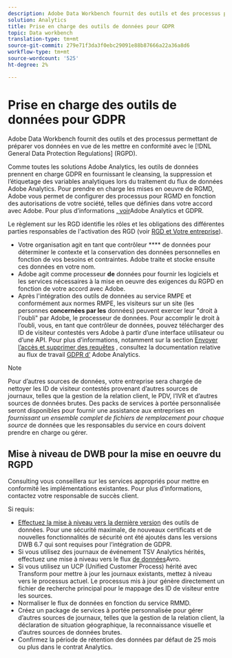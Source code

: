 ```yaml
---
description: Adobe Data Workbench fournit des outils et des processus permettant de préparer vos données en conformité avec le Règlement général sur la protection des données (RGPD).
solution: Analytics
title: Prise en charge des outils de données pour GDPR
topic: Data workbench
translation-type: tm+mt
source-git-commit: 279e71f3da3f0ebc29091e88b87666a22a36a8d6
workflow-type: tm+mt
source-wordcount: '525'
ht-degree: 2%

---
```



# Prise en charge des outils de données pour GDPR

Adobe Data Workbench fournit des outils et des processus permettant de préparer vos données en vue de les mettre en conformité avec le [!DNL General Data Protection Regulations] (RGPD).

Comme toutes les solutions Adobe Analytics, les outils de données prennent en charge GDPR en fournissant le cleansing, la suppression et l’étiquetage des variables analytiques lors du traitement du flux de données Adobe Analytics. Pour prendre en charge les mises en oeuvre de RGMD, Adobe vous permet de configurer des processus pour RGMD en fonction des autorisations de votre société, telles que définies dans votre accord avec Adobe. Pour plus d’informations [, voir](https://docs.adobe.com/content/help/en/analytics/admin/data-governance/an-gdpr-overview.html)Adobe Analytics et GDPR.

Le règlement sur les RGD identifie les rôles et les obligations des différentes parties responsables de l&#39;activation des RGD (voir [RGD et Votre entreprise](https://www.adobe.com/fr/privacy/general-data-protection-regulation.html)).

* Votre organisation agit en tant que contrôleur **** de données pour déterminer le contexte et la conservation des données personnelles en fonction de vos besoins et contraintes. Adobe traite et stocke ensuite ces données en votre nom.
* Adobe agit comme processeur **de** données pour fournir les logiciels et les services nécessaires à la mise en oeuvre des exigences du RGPD en fonction de votre accord avec Adobe.
* Après l&#39;intégration des outils de données au service RMPE et conformément aux normes RMPE, les visiteurs sur un site (les personnes **concernées par les** données) peuvent exercer leur &quot;droit à l&#39;oubli&quot; par Adobe, le processeur de données. Pour accomplir le droit à l’oubli, vous, en tant que contrôleur de données, pouvez télécharger des ID de visiteur contestés vers Adobe à partir d’une interface utilisateur ou d’une API. Pour plus d’informations, notamment sur la section [Envoyer l’accès et supprimer des requêtes](https://docs.adobe.com/help/en/analytics/admin/data-governance/an-gdpr-workflow.html) , consultez la documentation relative au flux de travail [GDPR d’](https://docs.adobe.com/content/help/en/analytics/admin/data-governance/gdpr-submit-access-delete.html) Adobe Analytics.

>[!NOTE]
>
>Pour d’autres sources de données, votre entreprise sera chargée de nettoyer les ID de visiteur contestés provenant d’autres sources de journaux, telles que la gestion de la relation client, le PDV, l’IVR et d’autres sources de données brutes. Des packs de services à portée personnalisée seront disponibles pour fournir une assistance aux entreprises en _fournissant un ensemble complet de fichiers de remplacement pour chaque source_ de données que les responsables du service en cours doivent prendre en charge ou gérer.

## Mise à niveau de DWB pour la mise en oeuvre du RGPD

Consulting vous conseillera sur les services appropriés pour mettre en conformité les implémentations existantes. Pour plus d’informations, contactez votre responsable de succès client.

Si requis:

* [Effectuez la mise à niveau vers la dernière version](https://docs.adobe.com/content/help/fr-FR/data-workbench/using/release-notes/release-notes.translate.html) des outils de données. Pour une sécurité maximale, de nouveaux certificats et de nouvelles fonctionnalités de sécurité ont été ajoutés dans les versions DWB 6.7 qui sont requises pour l’intégration de GDPR.
* Si vous utilisez des journaux de événement TSV Analytics hérités, effectuez une mise à niveau vers le flux [de données](https://docs.adobe.com/content/help/en/data-workbench/using/dataset/log-proc-config-file/c-log-sources.html#section-9a824b4c3d5549e7952a7111232035b2)Avro.
* Si vous utilisez un UCP (Unified Customer Process) hérité avec Transform pour mettre à jour les journaux existants, mettez à niveau vers le processus actuel. Le processus mis à jour génère directement un fichier de recherche principal pour le mappage des ID de visiteur entre les sources.
* Normaliser le flux de données en fonction du service RMMD.
* Créez un package de services à portée personnalisée pour gérer d’autres sources de journaux, telles que la gestion de la relation client, la déclaration de situation géographique, la reconnaissance visuelle et d’autres sources de données brutes.
* Confirmez la période de rétention des données par défaut de 25 mois ou plus dans le contrat Analytics.
